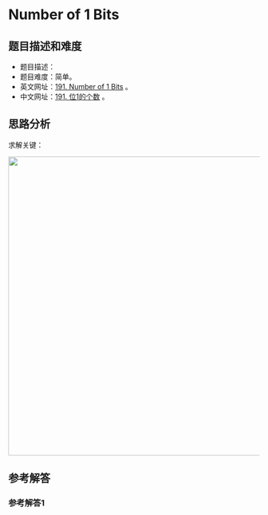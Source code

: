 # Number of 1 Bits

## 题目描述和难度
+ 题目描述：
+ 题目难度：简单。
+ 英文网址：[191. Number of 1 Bits](https://leetcode.com/problems/number-of-1-bits/description/)  。
+ 中文网址：[191. 位1的个数](https://leetcode-cn.com/problems/number-of-1-bits/description/)  。
## 思路分析
求解关键：

<img src="https://liweiwei1419.github.io/images/leetcode-solution/" width="600">

## 参考解答
### 参考解答1

```java

```